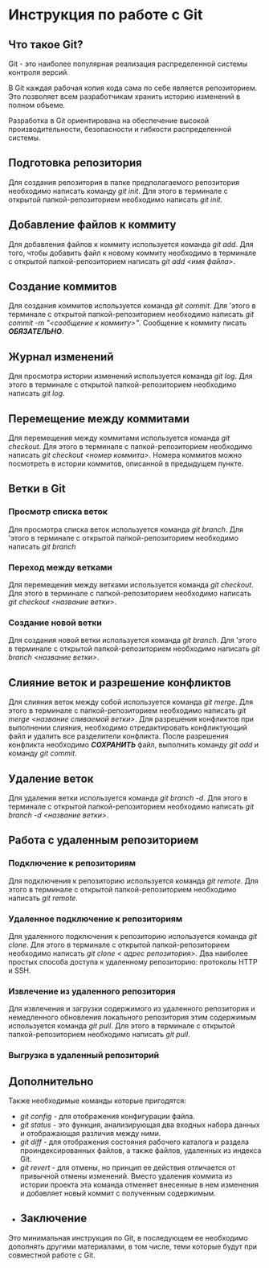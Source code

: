 # Инструкция по работе с Git

## Что такое Git?
Git - это наиболее популярная реализация распределенной системы контроля версий.

В Git каждая рабочая копия кода сама по себе является репозиторием. Это позволяет всем разработчикам хранить историю изменений в полном объеме.

Разработка в Git ориентирована на обеспечение высокой производительности, безопасности и гибкости распределенной системы.

## Подготовка репозитория
Для создания репозитория в папке предполагаемого репозитория необходимо написать команду *git init*.
Для этого в терминале с открытой папкой-репозиторием необходимо написать *git init*.
 
## Добавление файлов к коммиту
Для добавления файлов к коммиту используется команда *git add*.
Для того, чтобы добавить файл к новому коммиту необходимо в терминале с открытой папкой-репозиторием написать *git add <имя файла>*.

## Создание коммитов 
Для создания коммитов используется команда *git commit*.
Для 'этого в терминале с открытой папкой-репозиторием необходимо написать *git commit -m "<сообщение к коммиту>"*. Сообщение к коммиту писать ***ОБЯЗАТЕЛЬНО***.

## Журнал изменений
Для просмотра истории изменений используется команда *git log*.
Для этого в терминале с открытой папкой-репозиторием необходимо написать *git log*.

## Перемещение между коммитами
Для перемещения между коммитами используется команда *git checkout*. 
Для этого в терминале с папкой-репозиторием необходимо написать
*git checkout <номер коммита>*. Номера коммитов можно посмотреть в истории коммитов, описанной в предыдущем пункте.

## Ветки в Git
### Просмотр списка веток
Для просмотра списка веток используется команда *git branch*.
Для 'этого в терминале с открытой папкой-репозиторием необходимо написать *git branch*
### Переход между ветками
Для перемещения между ветками используется команда *git checkout*.
Для этого в терминале с папкой-репозиторием необходимо написать
*git checkout <название ветки>*.
### Создание новой ветки
Для создания новой ветки используется команда *git branch*.
Для 'этого в терминале с открытой папкой-репозиторием необходимо написать *git branch <название ветки>*.

## Слияние веток и разрешение конфликтов
Для слияния веток между собой используется команда *git merge*. 
Для этого в терминале с папкой-репозиторием необходимо написать
*git merge <название сливаемой ветки>*. Для разрешения конфликтов при выполнении слияния, необходимо отредактировать конфликтующий файл и удалить все разделители конфликта. После разрешения конфликта необходимо ***СОХРАНИТЬ*** файл, выполнить команду *git add* и команду *git commit*.

## Удаление веток
Для удаления ветки используется команда *git branch -d*.
Для этого в терминале с открытой папкой-репозиторием необходимо написать *git branch -d <название ветки>*.

## Работа с удаленным репозиторием
### Подключение к репозиториям
Для подключения к репозиторию используется команда *git remote*.
Для этого в терминале с открытой папкой-репозиторием необходимо написать *git remote*.
### Удаленное подключение к репозиториям
Для удаленного подключения к репозиторию используется команда *git clone*.
Для этого в терминале с открытой папкой-репозиторием необходимо написать *git clone < адрес репозитория>*. Два наиболее простых способа доступа к удаленному репозиторию: протоколы HTTP и SSH.

### Извлечение из удаленного репозитория
Для извлечения и загрузки содержимого из удаленного репозитория и немедленного обновления локального репозитория этим содержимым используется команда *git pull*.
Для этого в терминале с открытой папкой-репозиторием необходимо написать *git pull*.
### Выгрузка в удаленный репозиторий


## Дополнительно
Также необходимые команды которые пригодятся:
* *git config* - для отображения конфигурации файла.
* *git status* - это функция, анализирующая два входных набора данных и отображающая различия между ними.
* *git diff* - для отображения состояния рабочего каталога и раздела проиндексированных файлов, а также файлов, удаленных из индекса Git.
* *git revert* - для отмены, но принцип ее действия отличается от привычной отмены изменений. Вместо удаления коммита из истории проекта эта команда отменяет внесенные в нем изменения и добавляет новый коммит с полученным содержимым.
* ## Заключение
Это минимальная инструкция по Git, в последующем ее необходимо дополнять другими материалами, в том числе, теми которые будут при совместной работе с Git.
